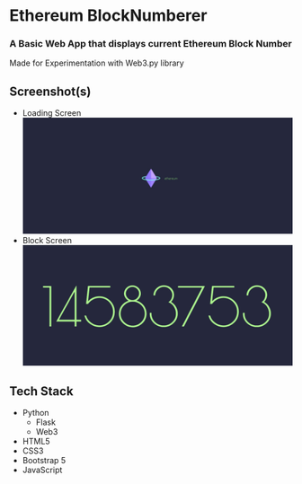 # Ethereum BlockNumberer

### A Basic Web App that displays current Ethereum Block Number

Made for Experimentation with Web3.py library

## Screenshot(s)

- Loading Screen
![screenshot](screenshots/screenshot2.jpg)
- Block Screen
![screenshot](screenshots/screenshot.jpg)

## Tech Stack
- Python
  - Flask
  - Web3
- HTML5
- CSS3
- Bootstrap 5
- JavaScript